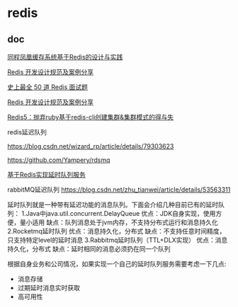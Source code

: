 # redis
## doc

[同程凤凰缓存系统基于Redis的设计与实践](https://mp.weixin.qq.com/s/2FEbkas_m1WnYUqjVpMkWw)

[Redis 开发设计规范及案例分享](http://mp.weixin.qq.com/s?__biz=MjM5NzMyMjUwMg==&mid=2247484763&idx=1&sn=72e348a0e9d9a3d57f0dc67d34cec495&chksm=a6da8f3291ad06245e509cf5c9edd7615cdb64f23a5ce9215000202a8c6fd1f6850d45d1472a&mpshare=1&scene=24&srcid=0829sskYaSfHt2WI0kFg9VLl#rd)

[史上最全 50 道 Redis 面试题](https://mp.weixin.qq.com/s/gB7oMjygGFF5M7WwTgrn4g)

[Redis 开发设计规范及案例分享](https://mp.weixin.qq.com/s/NICQmkAoe7jEo6vAEZJQRQ)

[Redis5：抛弃ruby基于redis-cli创建集群&集群模式的得与失](https://mp.weixin.qq.com/s/csQE3RV17uZsAXwS4mI1Tw)

redis延迟队列

https://blog.csdn.net/wizard_rp/article/details/79303623

https://github.com/Yampery/rdsmq

[基于Redis实现延时队列服务](https://www.cnblogs.com/lylife/p/7881950.html)

rabbitMQ延迟队列
https://blog.csdn.net/zhu_tianwei/article/details/53563311


延时队列就是一种带有延迟功能的消息队列。下面会介绍几种目前已有的延时队列：
1.Java中java.util.concurrent.DelayQueue
优点：JDK自身实现，使用方便，量小适用
缺点：队列消息处于jvm内存，不支持分布式运行和消息持久化
2.Rocketmq延时队列
优点：消息持久化，分布式
缺点：不支持任意时间精度，只支持特定level的延时消息
3.Rabbitmq延时队列（TTL+DLX实现）
优点：消息持久化，分布式
缺点：延时相同的消息必须扔在同一个队列

根据自身业务和公司情况，如果实现一个自己的延时队列服务需要考虑一下几点:

* 消息存储
* 过期延时消息实时获取
* 高可用性